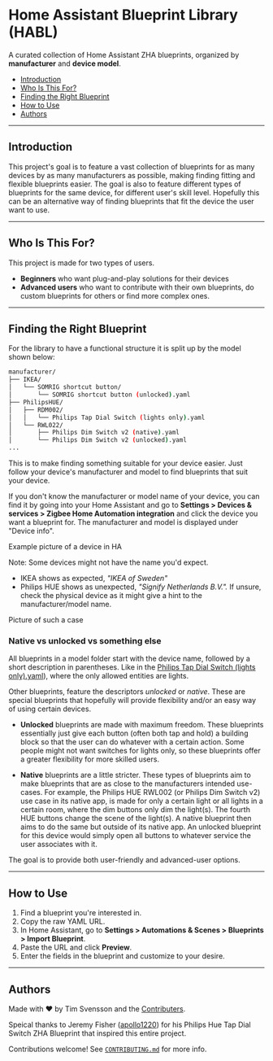 # Home Assistant Blueprint Library (HABL)

A curated collection of Home Assistant ZHA blueprints, organized by **manufacturer** and **device model**.

- [Introduction](#introduction)
- [Who Is This For?](#who-is-this-for)
- [Finding the Right Blueprint](#finding-the-right-blueprint)
- [How to Use](#how-to-use)
- [Authors](#authors)
  
---

## Introduction

This project's goal is to feature a vast collection of blueprints for as many devices by as many manufacturers as possible, making finding fitting and flexible blueprints easier. The goal is also to feature different types of blueprints for the same device, for different user's skill level.
Hopefully this can be an alternative way of finding blueprints that fit the device the user want to use. 

---

## Who Is This For?

This project is made for two types of users.
- **Beginners** who want plug-and-play solutions for their devices
- **Advanced users** who want to contribute with their own blueprints, do custom blueprints for others or find more complex ones.

---

## Finding the Right Blueprint

For the library to have a functional structure it is split up by the model shown below: 

```bash
manufacturer/
├── IKEA/
│   └── SOMRIG shortcut button/
│       └── SOMRIG shortcut button (unlocked).yaml
├── PhilipsHUE/
│   ├── RDM002/
│   │   └── Philips Tap Dial Switch (lights only).yaml
│   └── RWL022/
│       ├── Philips Dim Switch v2 (native).yaml
│       └── Philips Dim Switch v2 (unlocked).yaml
...
```

This is to make finding something suitable for your device easier. Just follow your device's manufacturer and model to find blueprints that suit your device.

If you don't know the manufacturer or model name of your device, you can find it by going into your Home Assistant and go to **Settings > Devices & services > Zigbee Home Automation integration** and click the device you want a blueprint for. The manufacturer and model is displayed under "Device info".

Example picture of a device in HA

Note: Some devices might not have the name you'd expect.
- IKEA shows as expected, *"IKEA of Sweden"*
- Philips HUE shows as unexpected, *"Signify Netherlands B.V.".*
If unsure, check the physical device as it might give a hint to the manufacturer/model name.


Picture of such a case

### Native vs unlocked vs something else

All blueprints in a model folder start with the device name, followed by a short description in parentheses. Like in the [Philips Tap Dial Switch (lights only).yaml](https://github.com/BullenMoore/Home-Assistant-Blueprint-Library/tree/main/manufacturer/PhilipsHUE/RDM002)), where the only allowed entities are lights.

Other blueprints, feature the descriptors *unlocked* or *native*. These are special blueprints that hopefully will provide flexibility and/or an easy way of using certain devices.

- **Unlocked** blueprints are made with maximum freedom. These blueprints essentially just give each button (often both tap and hold) a building block so that the user can do whatever with a certain action. Some people might not want switches for lights only, so these blueprints offer a greater flexibility for more skilled users.

- **Native** blueprints are a little stricter. These types of blueprints aim to make blueprints that are as close to the manufacturers intended use-cases. For example, the Philips HUE RWL002 (or Philips Dim Switch v2) use case in its native app, is made for only a certain light or all lights in a certain room, where the dim buttons only dim the light(s). The fourth HUE buttons change the scene of the light(s). A native blueprint then aims to do the same but outside of its native app. An unlocked blueprint for this device would simply open all buttons to whatever service the user associates with it.

The goal is to provide both user-friendly and advanced-user options.

---

## How to Use

1. Find a blueprint you're interested in.
2. Copy the raw YAML URL.
3. In Home Assistant, go to **Settings > Automations & Scenes > Blueprints > Import Blueprint**.
4. Paste the URL and click **Preview**.
5. Enter the fields in the blueprint and customize to your desire.

---

## Authors

Made with ❤️ by Tim Svensson and the [Contributers](CONTRIBUTERS.md).

Speical thanks to Jeremy Fisher ([apollo1220](https://community.home-assistant.io/u/apollo1220)) for his Philips Hue Tap Dial Switch ZHA Blueprint that inspired this entire project.

Contributions welcome! See [`CONTRIBUTING.md`](CONTRIBUTING.md) for more info.
